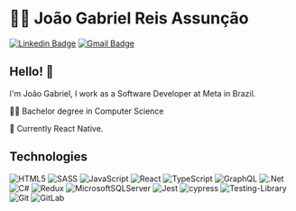 # :man_technologist: João Gabriel Reis Assunção

[![Linkedin Badge](https://img.shields.io/badge/-LinkedIn-blue?style=for-the-badge&logo=Linkedin&logoColor=white&link=https://www.linkedin.com/in/joaogabrielra/)](https://www.linkedin.com/in/joaogabrielra/)
[![Gmail Badge](https://img.shields.io/badge/-Gmail-c14438?style=for-the-badge&logo=Gmail&logoColor=white&link=mailto:jg.assuncao@gmail.com)](mailto:jg.assuncao@gmail.com)

## Hello! 👋
I'm João Gabriel, I work as a Software Developer at Meta in Brazil.

👨‍🎓 Bachelor degree in Computer Science

📕 Currently React Native.

## Technologies
![HTML5](https://img.shields.io/badge/-HTML5-E34F26?style=flat-square&logo=html5&logoColor=white)
![SASS](https://img.shields.io/badge/SASS-hotpink.svg?style=flat-square&logo=SASS&logoColor=white)
![JavaScript](https://img.shields.io/badge/-JavaScript-F7B93E?style=flat-square&logo=javascript&logoColor=fff)
![React](https://img.shields.io/badge/-React.js-45b8d8?style=flat-square&logo=react&logoColor=white)
![TypeScript](https://img.shields.io/badge/-TypeScript-0077C6?style=flat-square&logo=typescript&logoColor=fff)
![GraphQL](https://img.shields.io/badge/-GraphQL-E10098?style=flat-square&logo=graphql&logoColor=white)
![.Net](https://img.shields.io/badge/.NET-5C2D91?style=flat-square&logo=.net&logoColor=white)
![C#](https://img.shields.io/badge/c%23-%23239120.svg?style=flat-square&logo=c-sharp&logoColor=white)
![Redux](https://img.shields.io/badge/redux-%23593d88.svg?style=flat-square&logo=redux&logoColor=white)
![MicrosoftSQLServer](https://img.shields.io/badge/Microsoft%20SQL%20Sever-CC2927?style=flat-square&logo=microsoft%20sql%20server&logoColor=white)
![Jest](https://img.shields.io/badge/-jest-%23C21325?style=flat-square&logo=jest&logoColor=white)
![cypress](https://img.shields.io/badge/-cypress-%23E5E5E5?style=flat-square&logo=cypress&logoColor=058a5e)
![Testing-Library](https://img.shields.io/badge/-TestingLibrary-%23E33332?style=flat-square&logo=testing-library&logoColor=white)
![Git](https://img.shields.io/badge/git-%23F05033.svg?style=flat-square&logo=git&logoColor=white)
![GitLab](https://img.shields.io/badge/gitlab-%23181717.svg?style=flat-square&logo=gitlab&logoColor=white)

<!--
**joaogabriel-ra/joaogabriel-ra** is a ✨ _special_ ✨ repository because its `README.md` (this file) appears on your GitHub profile.

Here are some ideas to get you started:

- 🔭 I’m currently working on ...
- 🌱 I’m currently learning ...
- 👯 I’m looking to collaborate on ...
- 🤔 I’m looking for help with ...
- 💬 Ask me about ...
- 📫 How to reach me: ...
- 😄 Pronouns: ...
- ⚡ Fun fact: ...
-->
